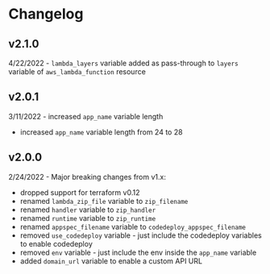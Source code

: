 # Changelog

## v2.1.0
4/22/2022 - `lambda_layers` variable added as pass-through to `layers` variable of `aws_lambda_function` resource

## v2.0.1
3/11/2022 - increased `app_name` variable length
- increased `app_name` variable length from 24 to 28

## v2.0.0
2/24/2022 - Major breaking changes from v1.x:
- dropped support for terraform v0.12
- renamed `lambda_zip_file` variable to `zip_filename`
- renamed `handler` variable to `zip_handler`
- renamed `runtime` variable to `zip_runtime`
- renamed `appspec_filename` variable to `codedeploy_appspec_filename`
- removed `use_codedeploy` variable - just include the codedeploy variables to enable codedeploy
- removed `env` variable - just include the env inside the `app_name` variable 
- added `domain_url` variable to enable a custom API URL
